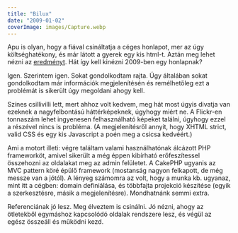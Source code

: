 ```yaml
---
title: "Bilux"
date: "2009-01-02"
coverImage: images/Capture.webp
---
```


Apu is olyan, hogy a fiával csináltatja a céges honlapot, mer az úgy költséghatékony, és már látott a gyerek egy kis html-t. Aztán meg lehet nézni az [eredményt](http://www.biluxiskola.hu). Hát így kell kinézni 2009-ben egy honlapnak?

Igen. Szerintem igen. Sokat gondolkodtam rajta. Úgy általában sokat gondolkodtam már információk megjelenítésén és remélhetőleg ezt a problémát is sikerült úgy megoldani ahogy kell.

Színes csillivilli lett, mert ahhoz volt kedvem, meg hát most úgyis divatja van ezeknek a nagyfelbontású háttérképeknek, úgyhogy miért ne. A Flickr-en tonnaszám lehet ingyenesen felhasználható képeket találni, úgyhogy ezzel a részével nincs is probléma. (A megjelenítésről annyit, hogy XHTML strict, valid CSS és egy kis Javascript a poén meg a csicsa kedvéért.)

Ami a motort illeti: végre találtam valami használhatónak álcázott PHP frameworköt, amivel sikerült a még éppen kibírható erőfeszítessel összehozni az oldalakat meg az admin felületet. A CakePHP ugyanis az MVC pattern köré épülő framework (mostanság nagyon felkapott, de még messze van a jótól). A lényeg számomra az volt, hogy a munka kb. ugyanaz, mint itt a cégben: domain definiálása, és többfajta projekció készítése (egyik a szerkesztésre, másik a megjelenítésre). Mondhatnánk semmi extra.

Referenciának jó lesz. Meg élveztem is csinálni. Jó nézni, ahogy az ötletekből egymáshoz kapcsolódó oldalak rendszere lesz, és végül az egész összeáll és működni kezd.
